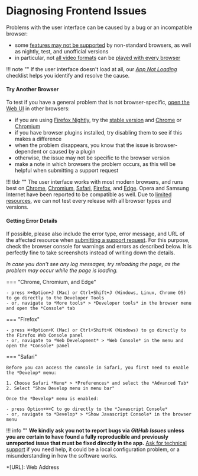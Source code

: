 # Diagnosing Frontend Issues

Problems with the user interface can be caused by a bug or an incompatible browser:

- some [features may not be supported](https://caniuse.com/) by non-standard browsers, as well as nightly, test, and unofficial versions
- in particular, not [all video formats](https://caniuse.com/?search=video%20format) can be [played with every browser](https://github.com/photoprism/photoprism/issues/707)

!!! note ""
    If the user interface doesn't load at all, our [*App Not Loading*](index.md#app-not-loading) checklist helps you identify and resolve the cause.

#### Try Another Browser ####

To test if you have a general problem that is not browser-specific, [open the Web UI](../docker-compose.md#step-2-start-the-server) in other browsers:

- if you are using [Firefox Nightly](https://www.mozilla.org/en-US/firefox/channel/desktop/), try the [stable version](https://www.mozilla.org/en-US/firefox/all/#product-desktop-release) and [Chrome](https://www.google.com/chrome/) or [Chromium](https://www.chromium.org/getting-involved/download-chromium)
- if you have browser plugins installed, try disabling them to see if this makes a difference
- when the problem disappears, you know that the issue is browser-dependent or caused by a plugin
- otherwise, the issue may not be specific to the browser version
- make a note in which browsers the problem occurs, as this will be helpful when submitting a support request

!!! tldr ""
    The user interface works with most modern browsers, and runs best on [Chrome](https://www.google.com/chrome/), [Chromium](https://www.chromium.org/getting-involved/download-chromium), [Safari](https://www.apple.com/safari/), [Firefox](https://www.mozilla.org/en-US/firefox/all/#product-desktop-release), and [Edge](https://www.microsoft.com/en-us/edge).
    Opera and Samsung Internet have been reported to be compatible as well. Due to [limited resources](../../funding.md), we can
    not test every release with all browser types and versions.

#### Getting Error Details ####

If possible, please also include the error type, error message, and URL of the affected resource when
[submitting a support request](../../user-guide/index.md#getting-support). For this purpose, check the
browser console for warnings and errors as described below. It is perfectly fine to take screenshots
instead of writing down the details.

*In case you don't see any log messages, try reloading the page, as the problem may occur while the page is loading.*

=== "Chrome, Chromium, and Edge"
   
    - press ⌘+Option+J (Mac) or Ctrl+Shift+J (Windows, Linux, Chrome OS) to go directly to the Developer Tools
    - or, navigate to *More tools* > *Developer tools* in the browser menu and open the *Console* tab

=== "Firefox"

    - press ⌘+Option+K (Mac) or Ctrl+Shift+K (Windows) to go directly to the Firefox Web Console panel
    - or, navigate to *Web Development* > *Web Console* in the menu and open the *Console* panel

=== "Safari"

    Before you can access the console in Safari, you first need to enable the *Develop* menu:

    1. Choose Safari *Menu* > *Preferences* and select the *Advanced Tab*
    2. Select "Show Develop menu in menu bar"

    Once the *Develop* menu is enabled:

    - press Option+⌘+C to go directly to the *Javascript Console*
    - or, navigate to *Develop* > *Show Javascript Console* in the browser menu

!!! info ""
    **We kindly ask you not to report bugs via *GitHub Issues* unless you are certain to have found a fully reproducible and previously unreported issue that must be fixed directly in the app.**
    [Ask for technical support](../../user-guide/index.md#getting-support) if you need help, it could be a local
    configuration problem, or a misunderstanding in how the software works.

*[URL]: Web Address